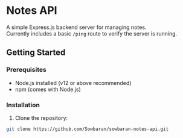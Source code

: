 # Notes API

A simple Express.js backend server for managing notes.  
Currently includes a basic `/ping` route to verify the server is running.

## Getting Started

### Prerequisites

- Node.js installed (v12 or above recommended)
- npm (comes with Node.js)

### Installation

1. Clone the repository:

```bash
git clone https://github.com/Sowbaran/sowbaran-notes-api.git

